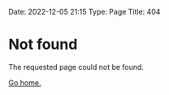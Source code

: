 Date: 2022-12-05 21:15
Type: Page
Title: 404

# Not found

The requested page could not be found.

[Go home.](/)
